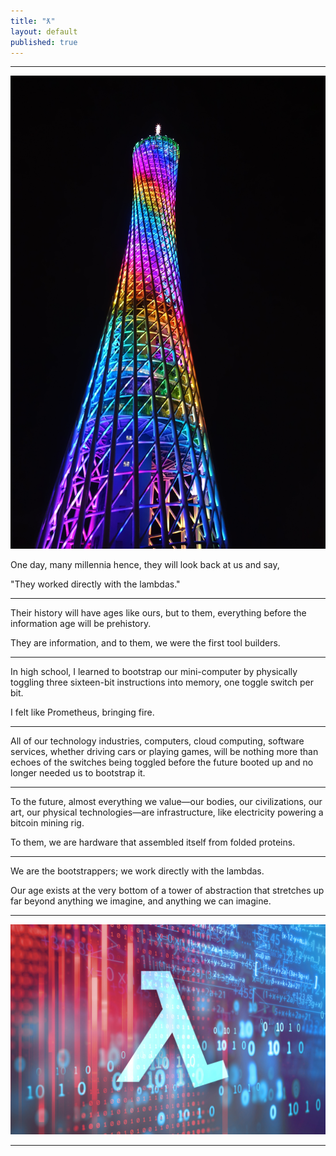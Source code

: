 ```yaml
---
title: "ƛ"
layout: default
published: true
---
```


---

<center><img src="/assets/images/lambdas/carlton-tower.jpg"/></center>

One day, many millennia hence, they will look back at us and say,

"They worked directly with the lambdas."

---


Their history will have ages like ours, but to them, everything before the information age will be prehistory.

They are information, and to them, we were the first tool builders.

---


In high school, I learned to bootstrap our mini-computer by physically toggling three sixteen-bit instructions into memory, one toggle switch per bit.

I felt like Prometheus, bringing fire.

---


All of our technology industries, computers, cloud computing, software services, whether driving cars or playing games, will be nothing more than echoes of the switches being toggled before the future booted up and no longer needed us to bootstrap it.

---


To the future, almost everything we value—our bodies, our civilizations, our art, our physical technologies—are infrastructure, like electricity powering a bitcoin mining rig.

To them, we are hardware that assembled itself from folded proteins.

---

We are the bootstrappers; we work directly with the lambdas.

Our age exists at the very bottom of a tower of abstraction that stretches up far beyond anything we imagine, and anything we can imagine.

---

<center><img src="/assets/images/lambdas/lambda.jpg"/></center>

---
